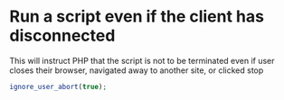 # Run a script even if the client has disconnected

This will instruct PHP that the script is not to be terminated even if user closes their browser, navigated away to another site, or clicked stop
```php
ignore_user_abort(true);
```
